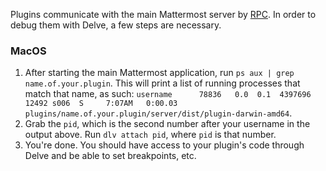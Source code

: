 Plugins communicate with the main Mattermost server by [RPC](https://github.com/hashicorp/go-plugin). In order to debug them with Delve, a few steps are necessary.
### MacOS
1. After starting the main Mattermost application, run `ps aux | grep name.of.your.plugin`. This will print a list of running processes that match that name, as such: `username      78836   0.0  0.1  4397696  12492 s006  S     7:07AM   0:00.03 plugins/name.of.your.plugin/server/dist/plugin-darwin-amd64`.
2. Grab the `pid`, which is the second number after your username in the output above. Run `dlv attach pid`, where `pid` is that number.
3. You're done. You should have access to your plugin's code through Delve and be able to set breakpoints, etc.
